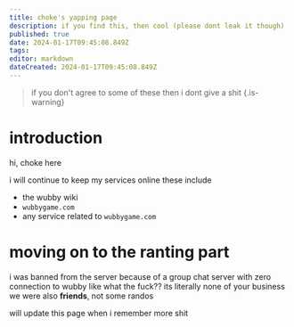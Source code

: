 ```yaml
---
title: choke's yapping page
description: if you find this, then cool (please dont leak it though)
published: true
date: 2024-01-17T09:45:08.849Z
tags: 
editor: markdown
dateCreated: 2024-01-17T09:45:08.849Z
---
```


> if you don't agree to some of these then i dont give a shit
{.is-warning}

# introduction
hi, choke here

i will continue to keep my services online
these include
- the wubby wiki
- `wubbygame.com`
- any service related to `wubbygame.com`

# moving on to the ranting part
i was banned from the server because of a group chat server with zero connection to wubby
like what the fuck?? its literally none of your business
we were also **friends**, not some randos

will update this page when i remember more shit